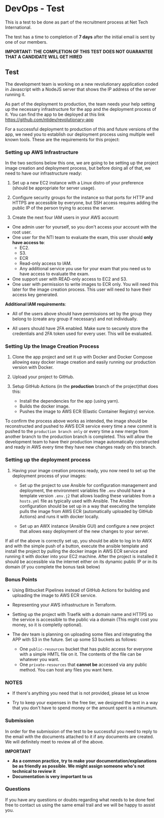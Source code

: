 # DevOps - Test

This is a test to be done as part of the recruitment process at Net Tech International.

The test has a time to completion of **7 days** after the initial email is sent by one of our members.

**IMPORTANT: THE COMPLETION OF THIS TEST DOES NOT GUARANTEE THAT A CANDIDATE WILL GET HIRED**

## Test

The development team is working on a new revolutionary application coded in Javascript with a NodeJS server that shows the IP address of the server running it.

As part of the deployment to production, the team needs your help setting up the necessary infrastructure for the app and the deployment process of it. You can find the app to be deployed at this link https://github.com/ntidev/revolutionary-app

For a successful deployment to production of this and future versions of the app, we need you to establish our deployment process using multiple well known tools. These are the requirements for this project:

### Setting up AWS Infrastructure

In the two sections below this one, we are going to be setting up the project image creation and deployment process, but before doing all of that, we need to have our infrastructure ready:

1. Set up a new EC2 instance with a Linux distro of your preference (should be appropriate for server usage).

2. Configure security groups for the instance so that ports for HTTP and HTTPS are accessible by everyone, but SSH access requires adding the public IP of the person trying to access the server.

3. Create the next four IAM users in your AWS account:
 - One admin user for yourself, so you don't access your account with the root user.
 - One user for the NTI team to evaluate the exam, this user should **only have access to**:
    - EC2.
    - S3.
    - ECR
    - Read-only access to IAM.
    - Any additional service you use for your exam that you need us to have access to evaluate the exam.
 - One support user with READ-only access to EC2 and S3.
 - One user with permission to write images to ECR only. You will need this later for the image creation process. This user will need to have their access key generated.
 

**Additional IAM requirements**:

- All of the users above should have permissions set by the group they belong to (create any group if necessary) and not individually.

- All users should have 2FA enabled. Make sure to securely store the credentials and 2FA token used for every user. This will be evaluated.


### Setting Up the Image Creation Process

1. Clone the app project and set it up with Docker and Docker Compose allowing easy docker image creation and easily running our production version with Docker.

2. Upload your project to GitHub.

3. Setup GitHub Actions (in the **production** branch of the project)that does this:
    - Install the dependencies for the app (using yarn).
    - Builds the docker image.
    - Pushes the image to AWS ECR (Elastic Container Registry) service.

To confirm the process above works as intended, the image should be reconstructed and pushed to AWS ECR service every time a new commit is pushed to the `production branch only` or every time a new merge from another branch to the production branch is completed. This will allow the development team to have their production image automatically constructed and ready in AWS every time they have new changes ready on this branch.

### Setting up the deployment process 

1. Having your image creation process ready, you now need to set up the deployment process of your images:

    - Set up the project to use Ansible for configuration management and deployment, the environment variables file `.env` should have a template version `.env.j2` that allows loading these variables from a `hosts.yml` file as typically used with Ansible. The Ansible configuration should be set up in a way that executing the template pulls the image from AWS ECR (automatically uploaded by GitHub Actions) and runs it with docker locally.

    - Set up an AWX instance (Ansible GUI) and configure a new project that allows easy deployment of the new changes to your server.

If all of the above is correctly set up, you should be able to log in to AWX and with the simple push of a button, execute the ansible template and install the project by pulling the docker image in AWS ECR service and running it with docker into your EC2 machine. After the project is installed it should be accessible via the internet either on its dynamic public IP or in its domain (if you complete the bonus task below)


### Bonus Points

- Using Bitbucket Pipelines instead of GitHub Actions for building and uploading the image to AWS ECR service. 

- Representing your AWS infrastructure in Terraform.

- Setting up the project with Traefik with a domain name and HTTPS so the service is accessible to the public via a domain (This might cost you money, so it is completly optional).

- The dev team is planning on uploading some files and integrating the APP with S3 in the future. Set up some S3 buckets as follows:
    - One `public-resources` bucket that has public access for everyone with a simple HMTL file on it. The contents of the file can be whatever you want.
    - One `private-resources` that **cannot be** accessed via any public method. You can host any files you want here.

### NOTES
- If there's anything you need that is not provided, please let us know

- Try to keep your expenses in the free tier, we designed the test in a way that you don't have to spend money or the amount spent is a minumum.

### Submission

In order for the submission of the test to be successful you need to reply to the email with the documents attached to it if any documents are created. We will definitely meet to review all of the above. 


**IMPORTANT**
- **As a common practice, try to make your documentation/explanations be as friendly as possible. We might assign someone who's not technical to review it**
- **Documentation is very important to us**


### Questions
If you have any questions or doubts regarding what needs to be done feel free to contact us using the same email trail and we will be happy to assist you.
